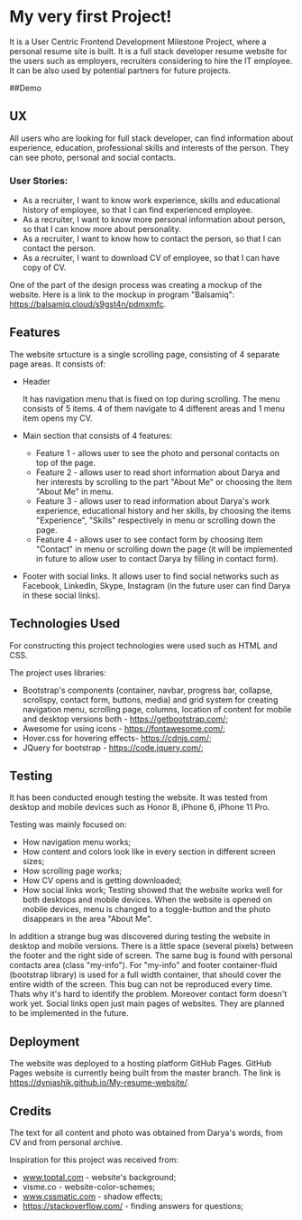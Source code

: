 # My very first Project!

It is a User Centric Frontend Development Milestone Project, where a personal resume site is built.
It is a full stack developer resume website for the users such as employers, recruiters considering to hire the IT employee. 
It can be also used by potential partners for future projects.

##Demo 


## UX
All users who are looking for full stack developer, can find information about experience, education, professional skills and interests of the person. They can see photo, personal and social contacts.
### User Stories:
- As a recruiter, I want to know work experience, skills and educational history of employee, so that I can find experienced employee.
- As a recruiter, I want to know more personal information about person, so that I can know more about personality.
- As a recruiter, I want to know how to contact the person, so that I can contact the person.
- As a recruiter, I want to download CV of employee, so that I can have copy of CV.

One of the part of the design process was creating a mockup of the website. Here is a link to the mockup in program "Balsamiq": https://balsamiq.cloud/s9gst4n/pdmxmfc.


## Features
The website srtucture is a single scrolling page, consisting of 4 separate page areas.
It consists of:
- Header 

  It has navigation menu that is fixed on top during scrolling. The menu consists of 5 items. 4 of them navigate to 4 different areas and 1 menu item opens my CV. 
- Main section that consists of 4 features:
  + Feature 1 - allows user to see the photo and personal contacts on top of the page.
  + Feature 2 - allows user to read short information about Darya and her interests by scrolling to the part "About Me" or choosing the item "About Me" in menu.
  + Feature 3 - allows user to read information about Darya's work experience, educational history and her skills, by choosing the items "Experience", "Skills" respectively in menu or scrolling down the page.
  + Feature 4 - allows user to see contact form by choosing item "Contact" in menu or scrolling down the page (it will be implemented in future to allow user to contact Darya by filling in contact form).
- Footer with social links. It allows user to find social networks such as Facebook, LinkedIn, Skype, Instagram (in the future user can find Darya in these social links).

## Technologies Used
For constructing this project technologies were used such as HTML and CSS.

The project uses libraries:
- Bootstrap's components (container, navbar, progress bar, collapse, scrollspy, contact form, buttons, media) and grid system for creating navigation menu, scrolling page, columns, location of content for mobile and desktop versions both - https://getbootstrap.com/;
- Awesome for using icons - https://fontawesome.com/;
- Hover.css for hovering effects- https://cdnjs.com/;
- JQuery for bootstrap - https://code.jquery.com/;

## Testing
It has been conducted enough testing the website. It was tested from desktop and mobile devices such as Honor 8, iPhone 6, iPhone 11 Pro.

Testing was mainly focused on:
- How navigation menu works;
- How content and colors look like in every section in different screen sizes;
- How scrolling page works;
- How CV opens and is getting downloaded;
- How social links work;
Testing showed that the website works well for both desktops and mobile devices.
When the website is opened on mobile devices, menu is changed to a toggle-button and the photo disappears in the area "About Me".

In addition a strange bug was discovered during testing the website in desktop and mobile versions. 
There is a little space (several pixels) between the footer and the right side of screen. The same bug is found with personal contacts area (class "my-info").
For "my-info" and footer container-fluid (bootstrap library) is used for a full width container, that should cover the entire width of the screen.
This bug can not be reproduced every time. Thats why it's hard to identify the problem.
Moreover contact form doesn't work yet. 
Social links open just main pages of websites. They are planned to be implemented in the future. 
 
## Deployment
The website was deployed to a hosting platform GitHub Pages. GitHub Pages website is currently being built from the master branch.
The link is https://dynjashik.github.io/My-resume-website/.

## Credits
The text for all content and photo was obtained from Darya's words, from CV and from personal archive.

 Inspiration for this project was received from:
- www.toptal.com - website's background;
- visme.co -  website-color-schemes;
- www.cssmatic.com -  shadow effects;
- https://stackoverflow.com/ - finding answers for questions;